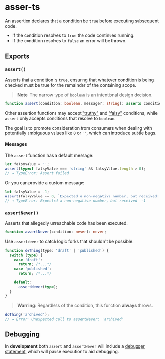 # asser-ts

An assertion declares that a condition be `true` before executing subsequent code.

- If the condition resolves to `true` the code continues running.
- If the condition resolves to `false` an error will be thrown.

## Exports

### `assert()`

Asserts that a condition is `true`, ensuring that whatever condition is being checked must be true for the remainder of the containing scope.

> **Note**: The narrow type of `boolean` is an intentional design decision.

```ts
function assert(condition: boolean, message?: string): asserts condition;
```

Other assertion functions may accept ["truthy"](https://developer.mozilla.org/en-US/docs/Glossary/Truthy) and ["falsy"](https://developer.mozilla.org/en-US/docs/Glossary/Falsy) conditions, while `assert` only accepts conditions that resolve to `boolean`.

The goal is to promote consideration from consumers when dealing with potentially ambiguous values like `0` or `''`, which can introduce subtle bugs.

#### Messages

The `assert` function has a default message:

```ts
let falsyValue = '';
assert(typeof falsyValue === 'string' && falsyValue.length > 0);
// → TypeError: Assert failed
```

Or you can provide a custom message:

```ts
let falsyValue = -1;
assert(falsyValue >= 0, `Expected a non-negative number, but received: ${falsyValue}`);
// → TypeError: Expected a non-negative number, but received: -1
```

### `assertNever()`

Asserts that allegedly unreachable code has been executed.

```ts
function assertNever(condition: never): never;
```

Use `assertNever` to catch logic forks that shouldn't be possible.

```ts
function doThing(type: 'draft' | 'published') {
  switch (type) {
    case 'draft':
      return; /*...*/
    case 'published':
      return; /*...*/

    default:
      assertNever(type);
  }
}
```

> **Warning**: Regardless of the condition, this function **always** throws.

```ts
doThing('archived');
// → Error: Unexpected call to assertNever: 'archived'
```

## Debugging

In **development** both `assert` and `assertNever` will include a [debugger statement](https://developer.mozilla.org/en-US/docs/Web/JavaScript/Reference/Statements/debugger), which will pause execution to aid debugging.
